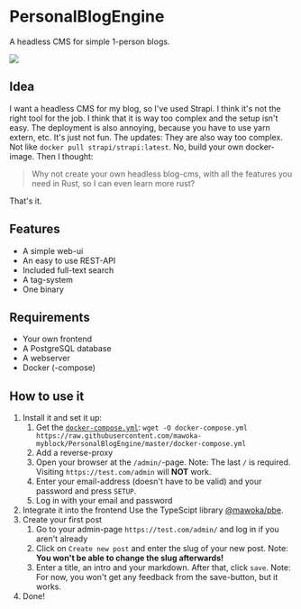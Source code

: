 # PersonalBlogEngine

A headless CMS for simple 1-person blogs.

![](https://img.shields.io/endpoint?url=https://time.mawoka.eu.org/api/compat/shields/v1/Mawoka/interval:any/project:PersonalBlogEngine&label=Time%20spent%20on%20PBE&style=for-the-badge)

## Idea

I want a headless CMS for my blog, so I've used Strapi.
I think it's not the right tool for the job.
I think that it is
way too complex and the setup isn't easy.
The deployment is also annoying, because you have to use yarn extern, etc.
It's just not fun.
The updates: They are also way too complex. Not like `docker pull strapi/strapi:latest`. No, build your own
docker-image. Then I thought:
> Why not create your own headless blog-cms, with all the features you need in Rust, so I can even learn more rust?

That's it.

## Features

- A simple web-ui
- An easy to use REST-API
- Included full-text search
- A tag-system
- One binary

## Requirements

- Your own frontend
- A PostgreSQL database
- A webserver
- Docker (-compose)

## How to use it

1. Install it and set it up:
    1. Get
       the [`docker-compose.yml`](https://github.com/mawoka-myblock/PersonalBlogEngine/blob/master/docker-compose.yml): `wget -O docker-compose.yml https://raw.githubusercontent.com/mawoka-myblock/PersonalBlogEngine/master/docker-compose.yml`
    2. Add a reverse-proxy
    3. Open your browser at the `/admin/`-page.
       Note: The last `/` is required. Visiting `https://test.com/admin` will **NOT** work.
    4. Enter your email-address (doesn't have to be valid) and your password and press `SETUP`.
    5. Log in with your email and password
2. Integrate it into the frontend
    Use the TypeScipt library [@mawoka/pbe](https://www.npmjs.com/package/@mawoka/pbe).
3. Create your first post
    1. Go to your admin-page `https://test.com/admin/` and log in if you aren't already
    2. Click on `Create new post` and enter the slug of your new post. Note: **You won't be able to change the slug
       afterwards!**
    3. Enter a title, an intro and your markdown. After that, click `save`. Note: For now, you won't get any feedback
       from the save-button, but it works.
4. Done!
    
